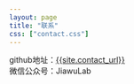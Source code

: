 ```yaml
---
layout: page
title: "联系"
css: ["contact.css"]
---
```

<div class="col s12">
  <div class="icontain">
  <p>
    github地址：<a href="{{site.contact_url}}">{{site.contact_url}}</a><br>
    微信公众号：JiawuLab
  </p>
  </div>
</div>
